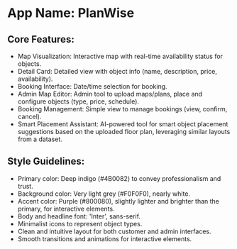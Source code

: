 # **App Name**: PlanWise

## Core Features:

- Map Visualization: Interactive map with real-time availability status for objects.
- Detail Card: Detailed view with object info (name, description, price, availability).
- Booking Interface: Date/time selection for booking.
- Admin Map Editor: Admin tool to upload maps/plans, place and configure objects (type, price, schedule).
- Booking Management: Simple view to manage bookings (view, confirm, cancel).
- Smart Placement Assistant: AI-powered tool for smart object placement suggestions based on the uploaded floor plan, leveraging similar layouts from a dataset.

## Style Guidelines:

- Primary color: Deep indigo (#4B0082) to convey professionalism and trust.
- Background color: Very light grey (#F0F0F0), nearly white.
- Accent color: Purple (#800080), slightly lighter and brighter than the primary, for interactive elements.
- Body and headline font: 'Inter', sans-serif.
- Minimalist icons to represent object types.
- Clean and intuitive layout for both customer and admin interfaces.
- Smooth transitions and animations for interactive elements.